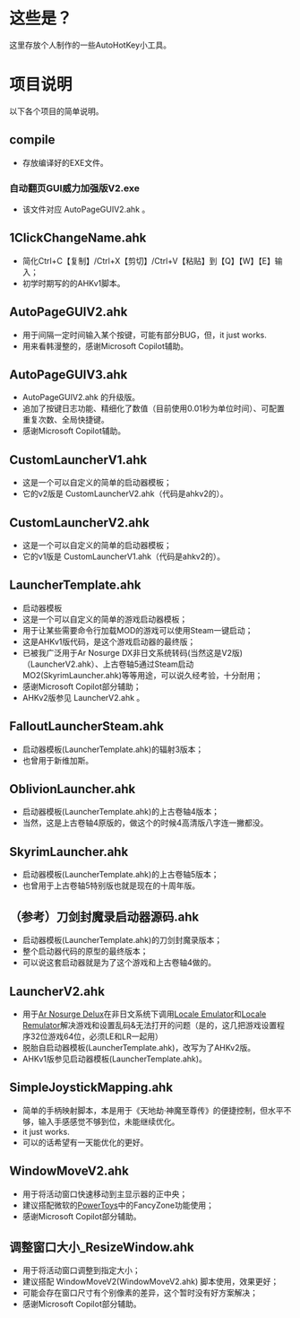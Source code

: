 # 这些是？

这里存放个人制作的一些AutoHotKey小工具。

# 项目说明

以下各个项目的简单说明。

## compile

- 存放编译好的EXE文件。

### 自动翻页GUI威力加强版V2.exe

- 该文件对应 AutoPageGUIV2.ahk 。


## 1ClickChangeName.ahk

- 简化Ctrl+C【复制】/Ctrl+X【剪切】/Ctrl+V【粘贴】到【Q】【W】【E】输入；
- 初学时期写的的AHKv1脚本。

## AutoPageGUIV2.ahk

- 用于间隔一定时间输入某个按键，可能有部分BUG，但，it just works.
- 用来看韩漫整的，感谢Microsoft Copilot辅助。

## AutoPageGUIV3.ahk

- AutoPageGUIV2.ahk 的升级版。
- 追加了按键日志功能、精细化了数值（目前使用0.01秒为单位时间）、可配置重复次数、全局快捷键。
- 感谢Microsoft Copilot辅助。

## CustomLauncherV1.ahk

- 这是一个可以自定义的简单的启动器模板；
- 它的v2版是 CustomLauncherV2.ahk（代码是ahkv2的）。

## CustomLauncherV2.ahk

- 这是一个可以自定义的简单的启动器模板；
- 它的v1版是 CustomLauncherV1.ahk（代码是ahkv2的）。

## LauncherTemplate.ahk

- 启动器模板
- 这是一个可以自定义的简单的游戏启动器模板；
- 用于让某些需要命令行加载MOD的游戏可以使用Steam一键启动；
- 这是AHKv1版代码，是这个游戏启动器的最终版；
- 已被我广泛用于Ar Nosurge DX非日文系统转码(当然这是V2版)（LauncherV2.ahk）、上古卷轴5通过Steam启动MO2(SkyrimLauncher.ahk)等等用途，可以说久经考验，十分耐用；
- 感谢Microsoft Copilot部分辅助；
- AHKv2版参见 LauncherV2.ahk 。

## FalloutLauncherSteam.ahk

- 启动器模板(LauncherTemplate.ahk)的辐射3版本；
- 也曾用于新维加斯。

## OblivionLauncher.ahk

- 启动器模板(LauncherTemplate.ahk)的上古卷轴4版本；
- 当然，这是上古卷轴4原版的，做这个的时候4高清版八字连一撇都没。

## SkyrimLauncher.ahk

- 启动器模板(LauncherTemplate.ahk)的上古卷轴5版本；
- 也曾用于上古卷轴5特别版也就是现在的十周年版。

## （参考）刀剑封魔录启动器源码.ahk

- 启动器模板(LauncherTemplate.ahk)的刀剑封魔录版本；
- 整个启动器代码的原型的最终版本；
- 可以说这套启动器就是为了这个游戏和上古卷轴4做的。

## LauncherV2.ahk

- 用于[Ar Nosurge Delux](https://www.pcgamingwiki.com/wiki/Ar_Nosurge%3A_Ode_to_an_Unborn_Star_DX)在非日文系统下调用[Locale Emulator](https://github.com/xupefei/Locale-Emulator)和[Locale Remulator](https://github.com/InWILL/Locale_Remulator)解决游戏和设置乱码&无法打开的问题（是的，这几把游戏设置程序32位游戏64位，必须LE和LR一起用）
- 脱胎自启动器模板(LauncherTemplate.ahk)，改写为了AHKv2版。
- AHKv1版参见启动器模板(LauncherTemplate.ahk)。

## SimpleJoystickMapping.ahk

- 简单的手柄映射脚本，本是用于《天地劫·神魔至尊传》的便捷控制，但水平不够，输入手感感觉不够到位，未能继续优化。
- it just works.
- 可以的话希望有一天能优化的更好。

## WindowMoveV2.ahk

- 用于将活动窗口快速移动到主显示器的正中央；
- 建议搭配微软的[PowerToys](https://github.com/microsoft/PowerToys)中的FancyZone功能使用；
- 感谢Microsoft Copilot部分辅助。


## 调整窗口大小_ResizeWindow.ahk

- 用于将活动窗口调整到指定大小；
- 建议搭配 WindowMoveV2(WindowMoveV2.ahk) 脚本使用，效果更好；
- 可能会存在窗口尺寸有个别像素的差异，这个暂时没有好方案解决；
- 感谢Microsoft Copilot部分辅助。
